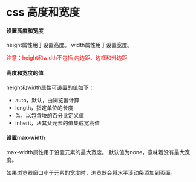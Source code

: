 # css 高度和宽度

#### 设置高度和宽度
height属性用于设置高度。
width属性用于设置宽度。

<font color="red">注意：height和width不包括 内边距、边框和外边距</font>

#### 高度和宽度的值
height和width属性可设置的值如下：
- auto，默认，由浏览器计算
- length，指定单位的长度
- %，以包含块的百分比定义值
- inherit，从其父元素的值集成宽高值

#### 设置max-width
max-width属性用于设置元素的最大宽度。
默认值为none，意味着没有最大宽度。

如果浏览器窗口小于元素的宽度时，浏览器会将水平滚动条添加到页面。